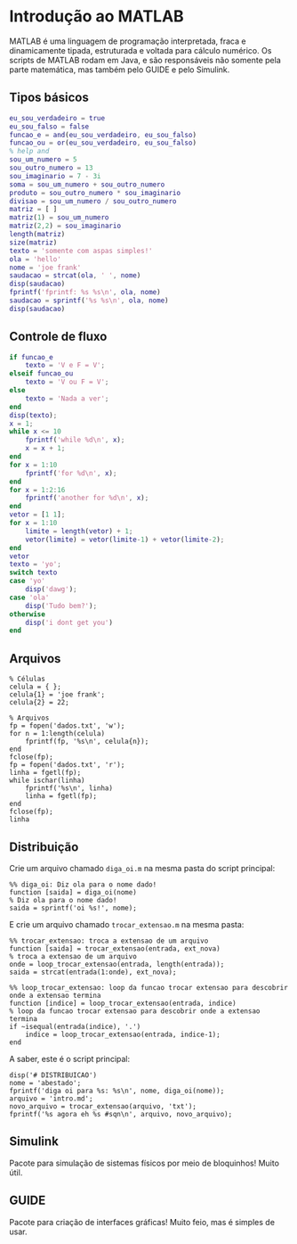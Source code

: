 Introdução ao MATLAB
====================

MATLAB é uma linguagem de programação interpretada, fraca e dinamicamente tipada, estruturada e voltada para cálculo numérico. Os scripts de MATLAB rodam em Java, e são responsáveis não somente pela parte matemática, mas também pelo GUIDE e pelo Simulink.

Tipos básicos
-------------

``` matlab
eu_sou_verdadeiro = true
eu_sou_falso = false
funcao_e = and(eu_sou_verdadeiro, eu_sou_falso)
funcao_ou = or(eu_sou_verdadeiro, eu_sou_falso)
% help and
sou_um_numero = 5
sou_outro_numero = 13
sou_imaginario = 7 - 3i
soma = sou_um_numero + sou_outro_numero
produto = sou_outro_numero * sou_imaginario
divisao = sou_um_numero / sou_outro_numero
matriz = [ ]
matriz(1) = sou_um_numero
matriz(2,2) = sou_imaginario
length(matriz)
size(matriz)
texto = 'somente com aspas simples!'
ola = 'hello'
nome = 'joe frank'
saudacao = strcat(ola, ' ', nome)
disp(saudacao)
fprintf('fprintf: %s %s\n', ola, nome)
saudacao = sprintf('%s %s\n', ola, nome)
disp(saudacao)
```

Controle de fluxo
-----------------

``` matlab
if funcao_e
    texto = 'V e F = V';
elseif funcao_ou
    texto = 'V ou F = V';
else
    texto = 'Nada a ver';
end
disp(texto);
x = 1;
while x <= 10
    fprintf('while %d\n', x);
    x = x + 1;
end
for x = 1:10
    fprintf('for %d\n', x);
end
for x = 1:2:16
    fprintf('another for %d\n', x);
end
vetor = [1 1];
for x = 1:10
    limite = length(vetor) + 1;
    vetor(limite) = vetor(limite-1) + vetor(limite-2);
end
vetor
texto = 'yo';
switch texto
case 'yo'
    disp('dawg');
case 'ola'
    disp('Tudo bem?');
otherwise
    disp('i dont get you')
end
```

Arquivos
--------

```
% Células
celula = { };
celula{1} = 'joe frank';
celula{2} = 22;

% Arquivos
fp = fopen('dados.txt', 'w');
for n = 1:length(celula)
    fprintf(fp, '%s\n', celula{n});
end
fclose(fp);
fp = fopen('dados.txt', 'r');
linha = fgetl(fp);
while ischar(linha)
    fprintf('%s\n', linha)
    linha = fgetl(fp);
end
fclose(fp);
linha

```

Distribuição
------------

Crie um arquivo chamado `diga_oi.m` na mesma pasta do script principal:

```
%% diga_oi: Diz ola para o nome dado!
function [saida] = diga_oi(nome)
% Diz ola para o nome dado!
saida = sprintf('oi %s!', nome);
```

E crie um arquivo chamado `trocar_extensao.m` na mesma pasta:

```
%% trocar_extensao: troca a extensao de um arquivo
function [saida] = trocar_extensao(entrada, ext_nova)
% troca a extensao de um arquivo
onde = loop_trocar_extensao(entrada, length(entrada));
saida = strcat(entrada(1:onde), ext_nova);

%% loop_trocar_extensao: loop da funcao trocar extensao para descobrir onde a extensao termina
function [indice] = loop_trocar_extensao(entrada, indice)
% loop da funcao trocar extensao para descobrir onde a extensao termina
if ~isequal(entrada(indice), '.')
    indice = loop_trocar_extensao(entrada, indice-1);
end
```

A saber, este é o script principal:

```
disp('# DISTRIBUICAO')
nome = 'abestado';
fprintf('diga oi para %s: %s\n', nome, diga_oi(nome));
arquivo = 'intro.md';
novo_arquivo = trocar_extensao(arquivo, 'txt');
fprintf('%s agora eh %s #sqn\n', arquivo, novo_arquivo);
```

Simulink
--------

Pacote para simulação de sistemas físicos por meio de bloquinhos! Muito útil.

GUIDE
-----

Pacote para criação de interfaces gráficas! Muito feio, mas é simples de usar.
